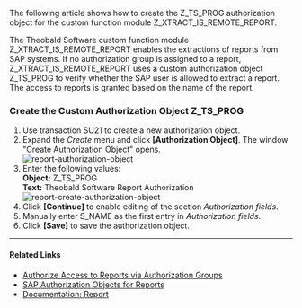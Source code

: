 
The following article shows how to create the Z_TS_PROG authorization object for the custom function module Z_XTRACT_IS_REMOTE_REPORT.<br>

The Theobald Software custom function module Z_XTRACT_IS_REMOTE_REPORT enables the extractions of reports from SAP systems.
If no authorization group is assigned to a report, Z_XTRACT_IS_REMOTE_REPORT uses a custom authorization object Z_TS_PROG to verify whether the SAP user is allowed to extract a report. 
The access to reports is granted based on the name of the report.


### Create the Custom Authorization Object Z_TS_PROG

1. Use transaction SU21 to create a new authorization object.
2. Expand the *Create* menu and click **[Authorization Object]**. The window "Create Authorization Object" opens.<br>
![report-authorization-object](../assets/images/articles/report/sap-authority-object.png)
3. Enter the following values:<br>
**Object:** Z_TS_PROG<br>
**Text:** Theobald Software Report Authorization<br>
![report-create-authorization-object](../assets/images/articles/report/sap-create-authorization-object.png)
4. Click **[Continue]** to enable editing of the section *Authorization fields*.
5. Manually enter S_NAME as the first entry in *Authorization fields*. 
6. Click **[Save]** to save the authorization object.

*****

#### Related Links
- [Authorize Access to Reports via Authorization Groups](./authorize-access-to-specific-reports.md)
- [SAP Authorization Objects for Reports](../documentation/setup-in-sap/sap-authority-objects.md/#report)
- [Documentation: Report](../documentation/report/index.md)